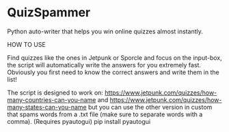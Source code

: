 # QuizSpammer
Python auto-writer that helps you win online quizzes almost instantly.

HOW TO USE

Find quizzes like the ones in Jetpunk or Sporcle and focus on the input-box, the script will automatically write the answers for you extremely fast. 
Obviously you first need to know the correct answers and write them in the list!

The script is designed to work on:
https://www.jetpunk.com/quizzes/how-many-countries-can-you-name 
and 
https://www.jetpunk.com/quizzes/how-many-states-can-you-name
but you can use the other version in custom that spams words from a .txt file (make sure to separate words with a comma).
(Requires pyautogui)
pip install pyautogui
